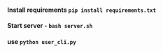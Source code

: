 #### Install requirements `pip install requirements.txt`
#### Start server - `bash server.sh`
#### use `python user_cli.py`
